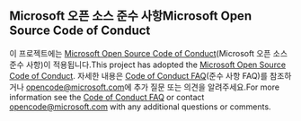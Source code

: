 ## <a name="microsoft-open-source-code-of-conduct"></a><span data-ttu-id="f526e-101">Microsoft 오픈 소스 준수 사항</span><span class="sxs-lookup"><span data-stu-id="f526e-101">Microsoft Open Source Code of Conduct</span></span>
<span data-ttu-id="f526e-102">이 프로젝트에는 [Microsoft Open Source Code of Conduct](https://opensource.microsoft.com/codeofconduct/)(Microsoft 오픈 소스 준수 사항)이 적용됩니다.</span><span class="sxs-lookup"><span data-stu-id="f526e-102">This project has adopted the [Microsoft Open Source Code of Conduct](https://opensource.microsoft.com/codeofconduct/).</span></span>
<span data-ttu-id="f526e-103">자세한 내용은 [Code of Conduct FAQ](https://opensource.microsoft.com/codeofconduct/faq/)(준수 사항 FAQ)를 참조하거나 [opencode@microsoft.com](mailto:opencode@microsoft.com)에 추가 질문 또는 의견을 알려주세요.</span><span class="sxs-lookup"><span data-stu-id="f526e-103">For more information see the [Code of Conduct FAQ](https://opensource.microsoft.com/codeofconduct/faq/) or contact [opencode@microsoft.com](mailto:opencode@microsoft.com) with any additional questions or comments.</span></span>